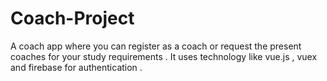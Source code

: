 # Coach-Project
A coach app where you can register as a coach or request the present coaches for your study requirements . It uses technology like vue.js , vuex and firebase for authentication .
